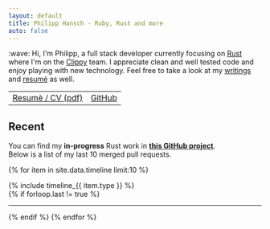 ```yaml
---
layout: default
title: Philipp Hansch - Ruby, Rust and more
auto: false
---
```


<div id="index-top">
  :wave: Hi, I'm Philipp, a full stack developer currently focusing on <a href="https://rust-lang.org">Rust</a> where I'm on the <a href="https://github.com/rust-lang-nursery/rust-clippy">Clippy</a> team. I appreciate clean and well tested code and enjoy playing with new technology.
  Feel free to take a look at my <a title="My blog" href="http://phansch.net/archive/">writings</a> and <a href="https://github.com/phansch/cv/blob/master/resume-philipp-hansch.pdf">resumé</a> as well.
</div>

<table id="index-link-table">
  <tr>
    <td>
      <a href="https://github.com/phansch/cv/raw/master/resume-philipp-hansch.pdf">Resumè / CV (pdf)</a>
    </td>
    <td>
      <a href="http://github.com/phansch">GitHub</a>
    </td>
  </tr>
</table>

<h2>Recent</h2>

You can find my **in-progress** Rust work in [**this GitHub project**][ghproject].  
Below is a list of my last 10 merged pull requests.

{% for item in site.data.timeline limit:10 %}
  <article class="timeline-entry {{ item.type }}">
    {% include timeline_{{ item.type }} %}
  </article>
  {% if forloop.last != true %}<hr />{% endif %}
{% endfor %}

[ghproject]: https://github.com/users/phansch/projects/3#column-6248321
